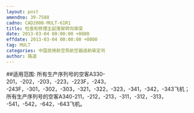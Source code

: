 ```yaml
---
layout: post
amendno: 39-7588
cadno: CAD2008-MULT-61R1
title: 检查和修理主起落架转向架梁
date: 2013-03-04 00:00:00 +0800
effdate: 2013-03-04 00:00:00 +0800
tag: MULT
categories: 中国民用航空局航空器适航审定司
author: 路遥
---
```


##适用范围:
所有生产序列号的空客A330-201，-202，-203，-223，-223F，-243， -243F，-301，-302，-303，-321，-322，-323，-341，-342，-343飞机；所有生产序列号的空客A340-211，-212，-213，-311，-312，-313， -541，-542，-642，-643飞机。

